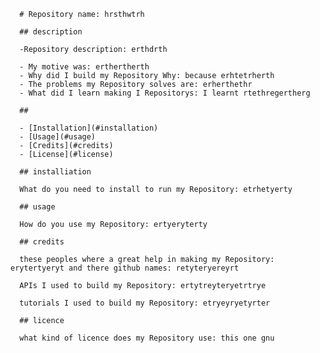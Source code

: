 
      # Repository name: hrsthwtrh
      
      ## description
      
      -Repository description: erthdrth
      
      - My motive was: erthertherth
      - Why did I build my Repository Why: because erhtetrherth
      - The problems my Repository solves are: erherthethr
      - What did I learn making I Repositorys: I learnt rtethregertherg
      
      ##

      - [Installation](#installation)
      - [Usage](#usage)
      - [Credits](#credits)
      - [License](#license)

      ## installiation
      
      What do you need to install to run my Repository: etrhetyerty

      ## usage

      How do you use my Repository: ertyeryterty

      ## credits

      these peoples where a great help in making my Repository: erytertyeryt and there github names: retyteryereyrt

      APIs I used to build my Repository: ertytreyteryetrtrye

      tutorials I used to build my Repository: etryeyryetyrter

      ## licence

      what kind of licence does my Repository use: this one gnu
      
